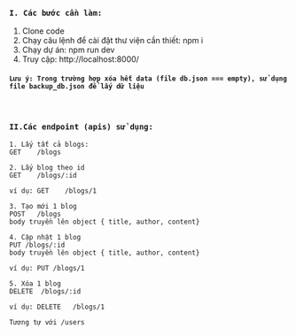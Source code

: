 ### `I. Các bước cần làm:`
1. Clone code
2. Chạy câu lệnh để cài đặt thư viện cần thiết: npm i
3. Chạy dự án: npm run dev
4. Truy cập: http://localhost:8000/

#### `Lưu ý: Trong trường hợp xóa hết data (file db.json === empty), sử dụng file backup_db.json để lấy dữ liệu`

&nbsp;

 ### `II.Các endpoint (apis) sử dụng:`
 ```
1. Lấy tất cả blogs:
GET    /blogs

2. Lấy blog theo id
GET    /blogs/:id

ví dụ: GET    /blogs/1

3. Tạo mới 1 blog
POST   /blogs
body truyền lên object { title, author, content}

4. Cập nhật 1 blog
PUT /blogs/:id
body truyền lên object { title, author, content}

ví dụ: PUT /blogs/1

5. Xóa 1 blog
DELETE  /blogs/:id

ví dụ: DELETE   /blogs/1
```

`Tương tự với /users`

